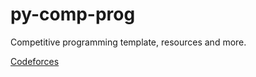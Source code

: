 # py-comp-prog
Competitive programming template, resources and more.

[Codeforces](https://www.codeforces.com)
